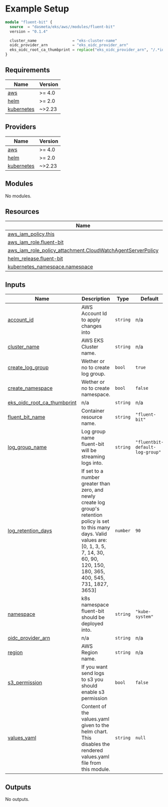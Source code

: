 <!-- BEGINNING OF PRE-COMMIT-TERRAFORM DOCS HOOK -->
# Example Setup

```tf
module "fluent-bit" {
  source  = "dasmeta/eks/aws//modules/fluent-bit"
  version = "0.1.4"

  cluster_name                = "eks-cluster-name"
  oidc_provider_arn           = "eks_oidc_provider_arn"
  eks_oidc_root_ca_thumbprint = replace("eks_oidc_provider_arn", "/.*id//", "")
}
```

## Requirements

| Name | Version |
|------|---------|
| <a name="requirement_aws"></a> [aws](#requirement\_aws) | >= 4.0 |
| <a name="requirement_helm"></a> [helm](#requirement\_helm) | >= 2.0 |
| <a name="requirement_kubernetes"></a> [kubernetes](#requirement\_kubernetes) | ~>2.23 |

## Providers

| Name | Version |
|------|---------|
| <a name="provider_aws"></a> [aws](#provider\_aws) | >= 4.0 |
| <a name="provider_helm"></a> [helm](#provider\_helm) | >= 2.0 |
| <a name="provider_kubernetes"></a> [kubernetes](#provider\_kubernetes) | ~>2.23 |

## Modules

No modules.

## Resources

| Name | Type |
|------|------|
| [aws_iam_policy.this](https://registry.terraform.io/providers/hashicorp/aws/latest/docs/resources/iam_policy) | resource |
| [aws_iam_role.fluent-bit](https://registry.terraform.io/providers/hashicorp/aws/latest/docs/resources/iam_role) | resource |
| [aws_iam_role_policy_attachment.CloudWatchAgentServerPolicy](https://registry.terraform.io/providers/hashicorp/aws/latest/docs/resources/iam_role_policy_attachment) | resource |
| [helm_release.fluent-bit](https://registry.terraform.io/providers/hashicorp/helm/latest/docs/resources/release) | resource |
| [kubernetes_namespace.namespace](https://registry.terraform.io/providers/hashicorp/kubernetes/latest/docs/resources/namespace) | resource |

## Inputs

| Name | Description | Type | Default | Required |
|------|-------------|------|---------|:--------:|
| <a name="input_account_id"></a> [account\_id](#input\_account\_id) | AWS Account Id to apply changes into | `string` | n/a | yes |
| <a name="input_cluster_name"></a> [cluster\_name](#input\_cluster\_name) | AWS EKS Cluster name. | `string` | n/a | yes |
| <a name="input_create_log_group"></a> [create\_log\_group](#input\_create\_log\_group) | Wether or no to create log group. | `bool` | `true` | no |
| <a name="input_create_namespace"></a> [create\_namespace](#input\_create\_namespace) | Wether or no to create namespace. | `bool` | `false` | no |
| <a name="input_eks_oidc_root_ca_thumbprint"></a> [eks\_oidc\_root\_ca\_thumbprint](#input\_eks\_oidc\_root\_ca\_thumbprint) | n/a | `string` | n/a | yes |
| <a name="input_fluent_bit_name"></a> [fluent\_bit\_name](#input\_fluent\_bit\_name) | Container resource name. | `string` | `"fluent-bit"` | no |
| <a name="input_log_group_name"></a> [log\_group\_name](#input\_log\_group\_name) | Log group name fluent-bit will be streaming logs into. | `string` | `"fluentbit-default-log-group"` | no |
| <a name="input_log_retention_days"></a> [log\_retention\_days](#input\_log\_retention\_days) | If set to a number greater than zero, and newly create log group's retention policy is set to this many days. Valid values are: [0, 1, 3, 5, 7, 14, 30, 60, 90, 120, 150, 180, 365, 400, 545, 731, 1827, 3653] | `number` | `90` | no |
| <a name="input_namespace"></a> [namespace](#input\_namespace) | k8s namespace fluent-bit should be deployed into. | `string` | `"kube-system"` | no |
| <a name="input_oidc_provider_arn"></a> [oidc\_provider\_arn](#input\_oidc\_provider\_arn) | n/a | `string` | n/a | yes |
| <a name="input_region"></a> [region](#input\_region) | AWS Region name. | `string` | n/a | yes |
| <a name="input_s3_permission"></a> [s3\_permission](#input\_s3\_permission) | If you want send logs to s3 you should enable s3 permission | `bool` | `false` | no |
| <a name="input_values_yaml"></a> [values\_yaml](#input\_values\_yaml) | Content of the values.yaml given to the helm chart. This disables the rendered values.yaml file from this module. | `string` | `null` | no |

## Outputs

No outputs.
<!-- END OF PRE-COMMIT-TERRAFORM DOCS HOOK -->
